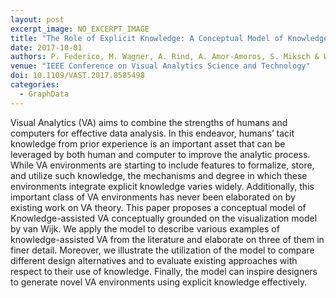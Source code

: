 ```yaml
---
layout: post
excerpt_image: NO_EXCERPT_IMAGE
title: "The Role of Explicit Knowledge: A Conceptual Model of Knowledge-Assisted Visual Analytics"
date: 2017-10-01
authors: P. Federico, M. Wagner, A. Rind, A. Amor-Amoros, S. Miksch & W. Aigner
venue: "IEEE Conference on Visual Analytics Science and Technology"
doi: 10.1109/VAST.2017.8585498
categories:
  - GraphData
---
```

Visual Analytics (VA) aims to combine the strengths of humans and computers for effective data analysis. In this endeavor, humans’ tacit knowledge from prior experience is an important asset that can be leveraged by both human and computer to improve the analytic process. While VA environments are starting to include features to formalize, store, and utilize such knowledge, the mechanisms and degree in which these environments integrate explicit knowledge varies widely. Additionally, this important class of VA environments has never been elaborated on by existing work on VA theory. This paper proposes a conceptual model of Knowledge-assisted VA conceptually grounded on the visualization model by van Wijk. We apply the model to describe various examples of knowledge-assisted VA from the literature and elaborate on three of them in finer detail. Moreover, we illustrate the utilization of the model to compare different design alternatives and to evaluate existing approaches with respect to their use of knowledge. Finally, the model can inspire designers to generate novel VA environments using explicit knowledge effectively.
